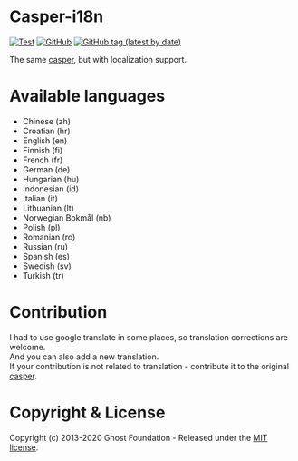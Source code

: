 # Casper-i18n

[![Test](https://github.com/GenZmeY/Casper-i18n/workflows/Test/badge.svg)](https://github.com/GenZmeY/Casper-i18n/actions)
[![GitHub](https://img.shields.io/github/license/GenZmeY/Casper-i18n)](LICENSE)
[![GitHub tag (latest by date)](https://img.shields.io/github/v/tag/GenZmeY/Casper-i18n)](https://github.com/GenZmeY/Casper-i18n/tags)

The same [casper](https://github.com/TryGhost/Casper), but with localization support.

# Available languages
- Chinese (zh)
- Croatian (hr)
- English (en)
- Finnish (fi)
- French (fr)
- German (de)
- Hungarian (hu)
- Indonesian (id)
- Italian (it)
- Lithuanian (lt)
- Norwegian Bokmål (nb)
- Polish (pl)
- Romanian (ro)
- Russian (ru)
- Spanish (es)
- Swedish (sv)
- Turkish (tr)

# Contribution

I had to use google translate in some places, so translation corrections are welcome.  
And you can also add a new translation.  
If your contribution is not related to translation - contribute it to the original [casper](https://github.com/TryGhost/Casper).  

# Copyright & License

Copyright (c) 2013-2020 Ghost Foundation - Released under the [MIT license](LICENSE).  
